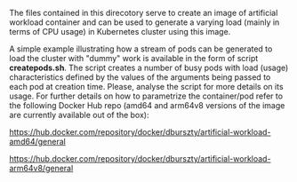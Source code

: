 The files contained in this direcotory serve to create an image of artificial workload container and can be used to generate a varying load (mainly in terms of CPU usage) in Kubernetes cluster using this image.

A simple example illustrating how a stream of pods can be generated to load the cluster with "dummy" work is available in the form of script **createpods.sh**. The script creates a number of busy pods with load (usage) characteristics defined by the values of the arguments being passed to each pod at creation time. Please, analyse the script for more details on its usage. For further details on how to parametrize the container/pod refer to the following Docker Hub repo (amd64 and arm64v8 versions of the image are currently available out of the box): 

   https://hub.docker.com/repository/docker/dburszty/artificial-workload-amd64/general
   
   https://hub.docker.com/repository/docker/dburszty/artificial-workload-arm64v8/general
   
